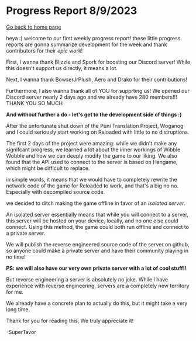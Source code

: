 # Progress Report 8/9/2023
[Go back to home page](https://supertavor.github.io/WibWobReloaded/)

heya :) welcome to our first weekly progress report! these little progress reports are gonna summarize development for the week and thank contributors for their *epic* work!

First, I wanna thank Blizzie and Spork for boosting our Discord server! While this doesn't support us directly, it means a lot.

Next, I wanna thank BowserJrPlush, Aero and Drako for their contributions!

Furthermore, I also wanna thank all of YOU for supprting us! We opened our Discord server nearly 2 days ago and we already have 280 members!!! THANK YOU SO MUCH

**And without further a do - let's get to the development side of things :)**

After the unfortunate shut down of the Puni Translation Project, Woganog and I could seriously start working on Reloaded with little to no distruptions.

The first 2 days of the project were amazing: while we didn't make any signifcant progress, we learned a lot about the inner workings of Wibble Wobble and how we can deeply modify the game to our liking. We also found that the API used to connect to the server is based on Hangame, which might be difficult to replace.

in simple words, it means that we would have to completely rewrite the network code of the game for Reloaded to work, and that's a big no no. Especially with decompiled source code.

 we decided to ditch making the game offline in favor of an *isolated server*.

An isolated server essentially means that while you will connect to a server, this server will be hosted on your device, locally, and no one else could connect. Using this method, the game could both run offline and connect to a private server.

We will publish the reverse engineered source code of the server on github, so anyone could make a private server and have their community playing in no time!

**PS: we will also have our very own private server with a lot of cool stuff!!**

But reverse engineering a server is absolutely no joke. While I have experience with reverse engineering, servers are a completely new territory for me. 

We already have a concrete plan to actually do this, but it might take a very long time.

Thank for you for reading this, We truly appreciate it!

-SuperTavor
